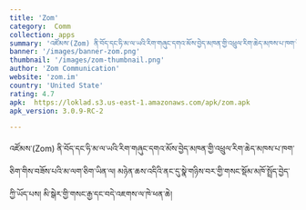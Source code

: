 ```yaml
---
title: 'Zom'
category:  Comm
collection: apps
summary: 'འཛོམས་(Zom) ནི་བོད་དང་ཧི་མ་ལ་ཡའི་རིག་གཞུང་དགའ་མོས་བྱེད་མཁན་གྱི་འཕྲུལ་རིག་ཆེད་མཁས་པ་ཁག་ཅིག་གིས་བཟོས་པའི་མ་ལག་ཅིག་ཡིན་ལ། མཉེན་ཆས་འདིའི་ནང་དུ་སྣེ་གཉིས་བར་གྱི་གསང་སྡོམ་མཁོ་སྤྲོད་བྱེད་ཀྱི་ཡོད་པས། མི་སྒེར་གྱི་གསང་རྒྱ་དང་བདེ་འཇགས་ལ་ཁེ་ཕན་ཆེ། '
banner: '/images/banner-zom.png'
thumbnail: '/images/zom-thumbnail.png'
author: 'Zom Communication'
website: 'zom.im'
country: 'United State'
rating: 4.7
apk:  https://loklad.s3.us-east-1.amazonaws.com/apk/zom.apk
apk_version: 3.0.9-RC-2

---
```

འཛོམས་(Zom) ནི་བོད་དང་ཧི་མ་ལ་ཡའི་རིག་གཞུང་དགའ་མོས་བྱེད་མཁན་གྱི་འཕྲུལ་རིག་ཆེད་མཁས་པ་ཁག་ཅིག་གིས་བཟོས་པའི་མ་ལག་ཅིག་ཡིན་ལ། མཉེན་ཆས་འདིའི་ནང་དུ་སྣེ་གཉིས་བར་གྱི་གསང་སྡོམ་མཁོ་སྤྲོད་བྱེད་ཀྱི་ཡོད་པས། མི་སྒེར་གྱི་གསང་རྒྱ་དང་བདེ་འཇགས་ལ་ཁེ་ཕན་ཆེ། 